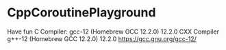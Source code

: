 # CppCoroutinePlayground
Have fun
C Compiler: gcc-12 (Homebrew GCC 12.2.0) 12.2.0
CXX Compiler g++-12 (Homebrew GCC 12.2.0) 12.2.0
https://gcc.gnu.org/gcc-12/
